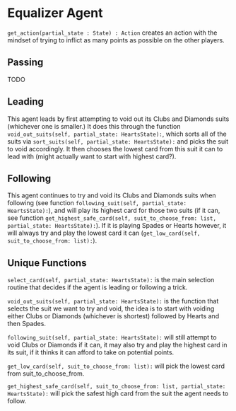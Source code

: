  # Equalizer Agent
`get_action(partial_state : State) : Action` creates an action with the mindset of trying to inflict as many points as possible on the other players.

## Passing
TODO
## Leading
This agent leads by first attempting to void out its Clubs and Diamonds suits (whichever one is smaller.)
It does this through the function `void_out_suits(self, partial_state: HeartsState):`, which sorts
all of the suits via `sort_suits(self, partial_state: HeartsState):` and picks the suit to void accordingly. It then
chooses the lowest card from this suit it can to lead with (might actually want to start with highest card?).
## Following
This agent continues to try and void its Clubs and Diamonds suits when following 
(see function `following_suit(self, partial_state: HeartsState):`), and will play its highest card for those two suits
(if it can, see function `get_highest_safe_card(self, suit_to_choose_from: list, partial_state: HeartsState):`). 
If it is playing Spades or Hearts however, it will always try and play the lowest card it can (`get_low_card(self, suit_to_choose_from: list):`).
## Unique Functions
`select_card(self, partial_state: HeartsState):` is the main selection routine that decides if the agent is leading or following a trick.

`void_out_suits(self, partial_state: HeartsState):` is the function that selects the suit we want to try and void, the idea is to start with voiding either Clubs
or Diamonds (whichever is shortest) followed by Hearts and then Spades.

`following_suit(self, partial_state: HeartsState):` will still attempt to void Clubs or Diamonds if it can, it may also try and play 
the highest card in its suit, if it thinks it can afford to take on potential points.

`get_low_card(self, suit_to_choose_from: list):` will pick the lowest card from suit_to_choose_from.

`get_highest_safe_card(self, suit_to_choose_from: list, partial_state: HeartsState):` will pick the safest high card from the suit the agent
needs to follow.

